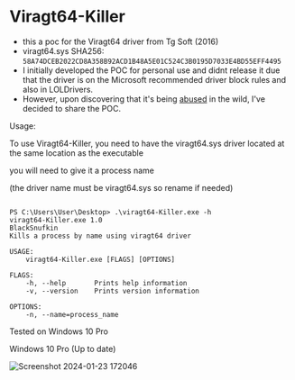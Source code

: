 # Viragt64-Killer
- this a poc for the Viragt64 driver from Tg Soft (2016)
- viragt64.sys SHA256: `58A74DCEB2022CD8A358B92ACD1B48A5E01C524C3B0195D7033E4BD55EFF4495`
- I initially developed the POC for personal use and didnt release it due that the driver is on the Microsoft recommended driver block rules and also in LOLDrivers.
- However, upon discovering that it's being [abused](https://www.trendmicro.com/en_us/research/24/a/kasseika-ransomware-deploys-byovd-attacks-abuses-psexec-and-expl.html) in the wild, I've decided to share the POC. 


Usage:

To use Viragt64-Killer, you need to have the viragt64.sys driver located at the same location as the executable

you will need to give it a process name

(the driver name must be viragt64.sys so rename if needed)

```text

PS C:\Users\User\Desktop> .\viragt64-Killer.exe -h
viragt64-Killer.exe 1.0
BlackSnufkin
Kills a process by name using viragt64 driver

USAGE:
    viragt64-Killer.exe [FLAGS] [OPTIONS]

FLAGS:
    -h, --help       Prints help information
    -v, --version    Prints version information

OPTIONS:
    -n, --name=process_name
```

Tested on Windows 10 Pro

Windows 10 Pro (Up to date)

![Screenshot 2024-01-23 172046](https://github.com/BlackSnufkin/BYOVD/assets/61916899/04a9305d-4b4e-4fff-be08-848706240e38)

